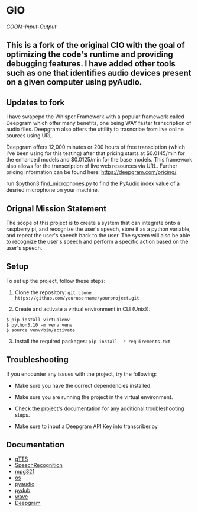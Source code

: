 # GIO

*GOOM-Input-Output*

## This is a fork of the original CIO with the goal of optimizing the code's runtime and providing debugging features. I have added other tools such as one that identifies audio devices present on a given computer using pyAudio. ##

## Updates to fork

I have swapepd the Whisper Framework with a popular framework called Deepgram which offer many benefits, one being WAY faster transcription of audio files.
Deepgram also offers the uttility to trasncribe from live online sources using URL.

Deepgram offers 12,000 minutes or 200 hours of free transciption (which I've been using for this testing) after that pricing starts at $0.0145/min for the enhanced models and $0.0125/min for the base models. This framework also allows for the transcription of live web resources via URL. Further pricing information can be found here: https://deepgram.com/pricing/

run $python3 find_microphones.py to find the PyAudio index value of a desried microphone on your machine.

## Orignal Mission Statement
The scope of this project is to create a system that can integrate onto a raspberry pi, and recognize the user's speech, store it as a python variable, and repeat the user's speech back to the user. The system will also be able to recognize the user's speech and perform a specific action based on the user's speech. 

## Setup

To set up the project, follow these steps:

1. Clone the repository: `git clone https://github.com/yourusername/yourproject.git`

2. Create and activate a virtual environment in CLI (Unix)):

```
$ pip install virtualenv
$ python3.10 -m venv venv
$ source venv/bin/activate
```

3. Install the required packages: `pip install -r requirements.txt`

## Troubleshooting

If you encounter any issues with the project, try the following:

- Make sure you have the correct dependencies installed.

- Make sure you are running the project in the virtual environment.

- Check the project's documentation for any additional troubleshooting steps.

- Make sure to input a Deepgram API Key into transcriber.py

## Documentation

- [gTTS](https://pypi.org/project/gTTS/)
- [SpeechRecognition](https://pypi.org/project/SpeechRecognition/)
- [mpg321](https://mpg321.sourceforge.net/)
- [os](https://docs.python.org/3/library/os.html)
- [pyaudio](https://people.csail.mit.edu/hubert/pyaudio/)
- [pydub](https://pypi.org/project/pydub/)
- [wave](https://docs.python.org/3/library/wave.html)
- [Deepgram](https://developers.deepgram.com/sdks-tools/sdks/python-sdk/)
